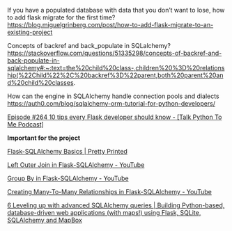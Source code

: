 
If you have a populated database with data that you don’t want to lose, how to add flask migrate for the first time?
 https://blog.miguelgrinberg.com/post/how-to-add-flask-migrate-to-an-existing-project 


Concepts of backref and back_populate in SQLalchemy?
https://stackoverflow.com/questions/51335298/concepts-of-backref-and-back-populate-in-sqlalchemy#:~:text=the%20child%20class-,children%20%3D%20relationship(%22Child%22%2C%20backref%3D%22parent,both%20parent%20and%20child%20classes. 


How can the engine in SQLAlchemy handle connection pools and dialects 
https://auth0.com/blog/sqlalchemy-orm-tutorial-for-python-developers/   


[Episode #264 10 tips every Flask developer should know - [Talk Python To Me Podcast]](https://talkpython.fm/episodes/show/264/10-tips-every-flask-developer-should-know)

**Important for the project**

[Flask-SQLAlchemy Basics | Pretty Printed](https://courses.prettyprinted.com/p/flask-sqlalchemy-basics)

[Left Outer Join in Flask-SQLAlchemy - YouTube](https://www.youtube.com/watch?v=_HIY1lZKEw0)

[Group By in Flask-SQLAlchemy - YouTube](https://www.youtube.com/watch?v=iDrs1S_ySg4)

[Creating Many-To-Many Relationships in Flask-SQLAlchemy - YouTube](https://www.youtube.com/watch?v=OvhoYbjtiKc&feature=emb_logo)

[6 Leveling up with advanced SQLAlchemy queries | Building Python-based, database-driven web applications (with maps!) using Flask, SQLite, SQLAlchemy and MapBox](http://jonathansoma.com/tutorials/flask-sqlalchemy-mapbox/leveling-up-with-advanced-sqlalchemy-queries.html)

